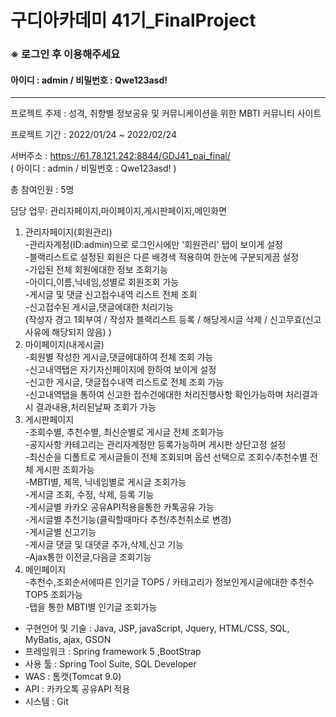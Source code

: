  
# 구디아카데미 41기_FinalProject

###   ※ 로그인 후 이용해주세요
#### 아이디 : admin / 비밀번호 : Qwe123asd!

-----------------------------------------------------------------------------------------------------------------------

프로젝트 주제 : 성격, 취향별 정보공유 및 커뮤니케이션을 위한 MBTI 커뮤니티 사이트 

프로젝트 기간 :  2022/01/24 ~ 2022/02/24

서버주소 : https://61.78.121.242:8844/GDJ41_pai_final/ <br>
( 아이디 : admin / 비밀번호 : Qwe123asd! )

총 참여인원 : 5명

담당 업무: 관리자페이지,마이페이지,게시판페이지,메인화면 <br>

1) 관리자페이지(회원관리)<br>
-관리자계정(ID:admin)으로 로그인시에만 '회원관리' 탭이 보이게 설정<br>
-블랙리스트로 설정된 회원은 다른 배경색 적용하여 한눈에 구분되게끔 설정<br>
-가입된 전체 회원에대한 정보 조회기능<br>
-아이디,이름,닉네임,성별로 회원조회 가능<br>
-게시글 및 댓글 신고접수내역 리스트 전체 조회<br>
-신고접수된 게시글,댓글에대한 처리기능 <br> 
(작성자 경고 1회부여 / 작성자 블랙리스트 등록 / 해당게시글 삭제 / 신고무효(신고사유에 해당되지 않음) ) <br>
2) 마이페이지(내게시글) <br>
-회원별 작성한 게시글,댓글에대하여 전체 조회 가능<br>
-신고내역탭은 자기자신페이지에 한하여 보이게 설정<br>
-신고한 게시글, 댓글접수내역 리스트로 전체 조회 가능<br>
-신고내역탭을 통하여 신고한 접수건에대한 처리진행사항 확인가능하며 처리결과시 결과내용,처리된날짜 조회가 가능<br>
3) 게시판페이지 <br>
-조회수별, 추천수별, 최신순별로 게시글 전체 조회가능<br>
-공지사항 카테고리는 관리자계정만 등록가능하며 게시판 상단고정 설정 <br>
-최신순을 디폴트로 게시글들이 전체 조회되며 옵션 선택으로 조회수/추천수별 전체 게시판 조회가능<br>
-MBTI별, 제목, 닉네임별로 게시글 조회가능<br>
-게시글 조회, 수정, 삭제, 등록 기능<br>
-게시글별 카카오 공유API적용을통한 카톡공유 가능 <br>
-게시글별 추천기능(클릭할때마다 추천/추천취소로 변경) <br>
-게시글별 신고기능 <br>
-게시글 댓글 및 대댓글 추가,삭제,신고 기능 <br>
-Ajax통한 이전글,다음글 조회기능 <br>
4) 메인페이지 <br>
-추천수,조회순서에따른 인기글 TOP5 / 카테고리가 정보인게시글에대한 추천수 TOP5 조회가능 <br>
-탭을 통한 MBTI별 인기글 조회가능 <br>

* 구현언어 및 기술 : Java, JSP,  javaScript, Jquery, HTML/CSS, SQL, MyBatis, ajax, GSON
* 프레임워크 : Spring framework 5 ,BootStrap
* 사용 툴 : Spring Tool Suite, SQL Developer 
* WAS : 톰캣(Tomcat 9.0)
* API : 카카오톡 공유API 적용 
* 시스템 : Git
 
